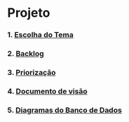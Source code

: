 # Projeto

### 1. [**Escolha do Tema**](_docs/projeto/themes_vote.md)

### 2. [**Backlog**](_docs/projeto/backlog.md)

### 3. [**Priorização**](_docs/projeto/priorizacao.md)

### 4. [**Documento de visão**](_docs/projeto/documento_visao.md)
### 5. [Diagramas do Banco de Dados](_docs/projeto/db.md)
